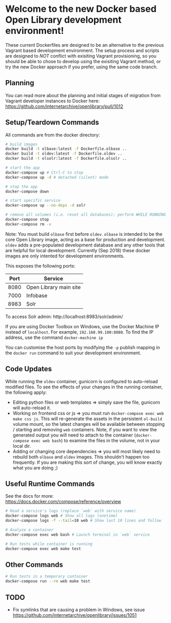 # Welcome to the new Docker based Open Library development environment!

These current Dockerfiles are designed to be an alternative to the previous Vagrant based development environment.
The setup process and scripts are designed to *NOT* conflict with exisiting Vagrant provisioning, so you should be able to
chose to develop using the exisiting Vagrant method, or try the new Docker approach if you prefer, using the same code branch.

## Planning

You can read more about the planning and initial stages of migration from Vagrant developer instances to Docker here: https://github.com/internetarchive/openlibrary/pull/1012

## Setup/Teardown Commands

All commands are from the docker directory:

```bash
# build images
docker build -t olbase:latest -f Dockerfile.olbase ..
docker build -t oldev:latest -f Dockerfile.oldev ..
docker build -t olsolr:latest -f Dockerfile.olsolr ..

# start the app
docker-compose up # Ctrl-C to stop
docker-compose up -d # detached (silent) mode

# stop the app
docker-compose down

# start specific service
docker-compose up --no-deps -d solr

# remove all volumes (i.e. reset all databases); perform WHILE RUNNING
docker-compose stop
docker-compose rm -v
```

Note: You must build `olbase` first before `oldev`. `olbase` is intended to be the core Open Library image, acting as a base for production and development. `oldev` adds a pre-populated development database and any other tools that are helpful for local development. Currently (Sep 2018) these docker images are only intented for development environments.

This exposes the following ports:

Port | Service
---- | -------
8080 | Open Library main site
7000 | Infobase
8983 | Solr

To access Solr admin:
http://localhost:8983/solr/admin/

If you are using Docker Toolbox on Windows, use the Docker Machine IP instead of `localhost`. For example, `192.168.99.100:8080`. To find the IP address, use the command `docker-machine ip`

You can customise the host ports by modifying the `-p` publish mapping in the `docker run` command to suit your development environment.

## Code Updates

While running the `oldev` container, gunicorn is configured to auto-reload modified files. To see the effects of your changes in the running container, the following apply:

* Editing python files or web templates => simply save the file, gunicorn will auto-reload it.
* Working on frontend css or js => you must run `docker-compose exec web make css js`. This will re-generate the assets in the persistent `ol-build` volume mount, so the latest changes will be available between stopping / starting and removing `web` containers. Note, if you want to view the generated output you will need to attach to the container (`docker-compose exec web bash`) to examine the files in the volume, not in your local dir.
* Adding or changing core dependencies => you will most likely need to rebuild both `olbase` and `oldev` images. This shouldn't happen too frequently. If you are making this sort of change, you will know exactly what you are doing ;)

## Useful Runtime Commands

See the docs for more: https://docs.docker.com/compose/reference/overview

```bash
# Read a service's logs (replace `web` with service name)
docker-compose logs web # Show all logs (onetime)
docker-compose logs -f --tail=10 web # Show last 10 lines and follow

# Analyze a container
docker-compose exec web bash # Launch terminal in `web` service

# Run tests while container is running
docker-compose exec web make test
```

## Other Commands
```bash
# Run tests in a temporary container
docker-compose run --rm web make test
```

## TODO
* Fix symlinks that are causing a problem in Windows, see issue https://github.com/internetarchive/openlibrary/issues/1051 


